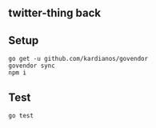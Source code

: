 twitter-thing back
---

## Setup
```
go get -u github.com/kardianos/govendor
govendor sync
npm i
```

## Test
```
go test
```

